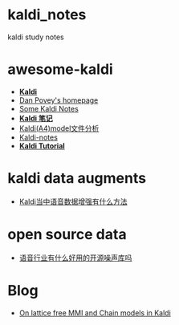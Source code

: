 # kaldi_notes
kaldi study notes

# awesome-kaldi
- [**Kaldi**][7]
- [Dan Povey's homepage][1]
- [Some Kaldi Notes][2]
- [**Kaldi 笔记**][3]
- [Kaldi(A4)model文件分析][4]
- [Kaldi-notes][5]
- [**Kaldi Tutorial**][6]

# kaldi data augments
- [Kaldi当中语音数据增强有什么方法][8]

# open source data
- [语音行业有什么好用的开源噪声库吗][9]

# Blog
- [On lattice free MMI and Chain models in Kaldi][10]

[1]:http://www.danielpovey.com/kaldi-lectures.html
[2]:http://jrmeyer.github.io/asr/2016/02/01/Kaldi-notes.html
[3]:https://www.dazhuanlan.com/2019/11/07/5dc428c57a2f4/
[4]:https://www.jianshu.com/p/9b6cc95668a9
[5]:http://white.ucc.asn.au/Kaldi-Notes/tidigits/train
[6]:https://eleanorchodroff.com/tutorial/kaldi/index.html
[7]:http://www.kaldi-asr.org/doc/index.html
[8]:https://www.zhihu.com/question/362498376
[9]:https://www.zhihu.com/question/278918708/answer/631873989
[10]:https://desh2608.github.io/2019-05-21-chain/